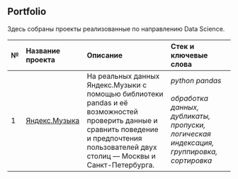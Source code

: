 ## Portfolio

Здесь собраны проекты реализованные по направлению Data Science.

| № | Название проекта | Описание | Стек и ключевые слова | 
| :---------------------- | :---------------------- | :---------------------- | :---------------------- | 
| 1 | [Яндекс.Музыка](yandex_music) | На реальных данных Яндекс.Музыки c помощью библиотеки pandas и её возможностей проверить данные и сравнить поведение и предпочтения пользователей двух столиц — Москвы и Санкт-Петербурга. | *python* *pandas* <br><br> *обработка данных, дубликаты, пропуски, логическая индексация, группировка, сортировка*|

